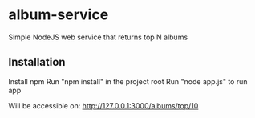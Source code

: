 # album-service
Simple NodeJS web service that returns top N albums

## Installation

Install npm
Run "npm install" in the project root
Run "node app.js" to run app

Will be accessible on: 
   http://127.0.0.1:3000/albums/top/10
